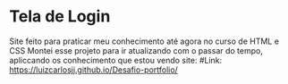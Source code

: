 # Tela de Login
Site feito para praticar meu conhecimento até agora no curso de HTML e CSS
Montei esse projeto para ir atualizando com o passar do tempo, apliccando os conhecimento que estou vendo
site:
#Link: https://luizcarlosjj.github.io/Desafio-portfolio/

